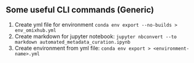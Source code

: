 ## Some useful CLI commands (Generic)

1. Create yml file for environment `conda env export --no-builds > env_omixhub.yml`
2. Create markdown for jupyter notebook: `jupyter nbconvert --to markdown automated_metadata_curation.ipynb`
3. Create environment from yml file: `conda env export > <environment-name>.yml`